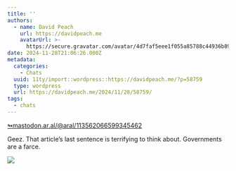 ```yaml
---
title: ''
authors:
  - name: David Peach
    url: https://davidpeach.me
    avatarUrl: >-
      https://secure.gravatar.com/avatar/4d7faf5eee1f055a85788c44936b8995eaab6dfb004e7854ec747ccb272e91ee?s=96&d=mm&r=g
date: 2024-11-28T21:06:26.000Z
metadata:
  categories:
    - Chats
  uuid: 11ty/import::wordpress::https://davidpeach.me/?p=58759
  type: wordpress
  url: https://davidpeach.me/2024/11/28/58759/
tags:
  - chats
---
```

[↬mastodon.ar.al/@aral/113562066599345462](https://mastodon.ar.al/@aral/113562066599345462 "This post is a response to the referenced content.")

Geez. That article’s last sentence is terrifying to think about. Governments are a farce.

![](/assets/1000008754-ZAi0IV8yEWI0.gif)